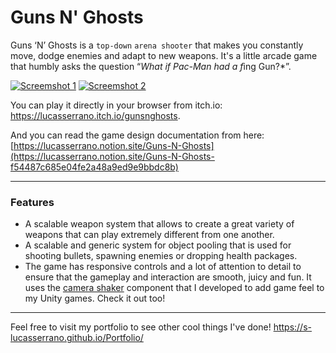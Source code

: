 # Guns N' Ghosts

Guns ‘N’ Ghosts is a ```top-down``` ```arena shooter``` that makes you constantly move, dodge enemies and adapt to new weapons. It's a little arcade game that humbly asks the question “*What if Pac-Man had a f*ing Gun?*”.

[![Screemshot 1](https://img.itch.zone/aW1hZ2UvMjMzNzMyNi8xMzg1NzQ1Ny5qcGc=/347x500/nbFPRV.jpg)](https://www.youtube.com/watch?v=UAoElLIHjG4)
[![Screemshot 2](https://img.itch.zone/aW1hZ2UvMjMzNzMyNi8xMzg1NzQ1OS5qcGc=/347x500/Tw%2FgzP.jpg)](https://www.youtube.com/watch?v=UAoElLIHjG4)

You can play it directly in your browser from itch.io: https://lucasserrano.itch.io/gunsnghosts.

And you can read the game design documentation from here: [https://lucasserrano.notion.site/Guns-N-Ghosts](https://lucasserrano.notion.site/Guns-N-Ghosts-f54487c685e04fe2a48a9ed9e9bbdc8b)

---

### Features
* A scalable weapon system that allows to create a great variety of weapons that can play extremely different from one another.
* A scalable and generic system for object pooling that is used for shooting bullets, spawning enemies or dropping health packages.
* The game has responsive controls and a lot of attention to detail to ensure that the gameplay and interaction are smooth, juicy and fun. It uses the [camera shaker](https://github.com/S-LucasSerrano/CameraShaker) component that I developed to add game feel to my Unity games. Check it out too!

---

Feel free to visit my portfolio to see other cool things I've done! https://s-lucasserrano.github.io/Portfolio/
